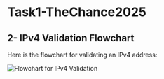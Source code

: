 # Task1-TheChance2025
## 2- IPv4 Validation Flowchart

Here is the flowchart for validating an IPv4 address:

![Flowchart for IPv4 Validation](https://github.com/user-attachments/assets/9a8b09cf-eceb-4a39-9d0f-a9200fbf226a)
